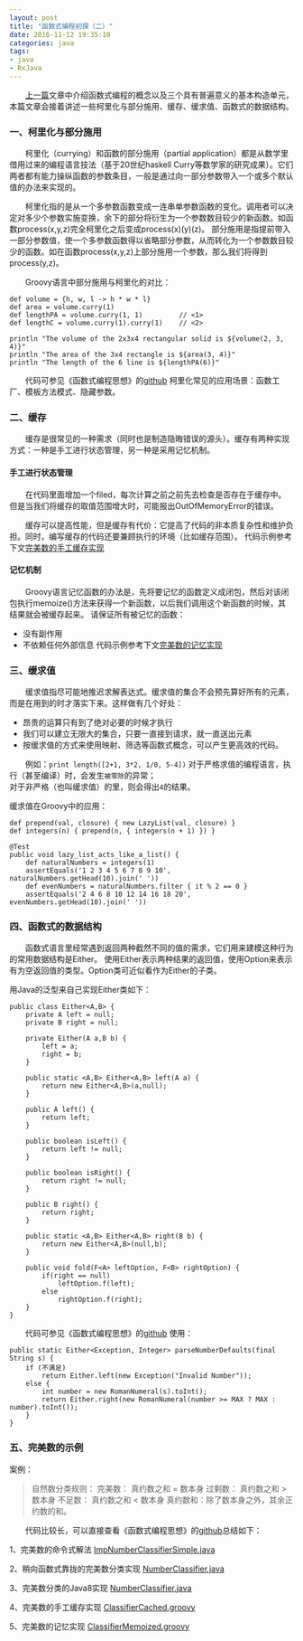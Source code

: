 ```yaml
---
layout: post
title: "函数式编程初探（二）"
date: 2016-11-12 19:35:10
categories: java
tags: 
- java
- RxJava
---
```


　　[上一篇](http://zhangyuyu.github.io/functional-programming-1/)文章中介绍函数式编程的概念以及三个具有普遍意义的基本构造单元，本篇文章会接着讲述一些柯里化与部分施用、缓存、缓求值、函数式的数据结构。

### 一、柯里化与部分施用
　　柯里化（currying）和函数的部分施用（partial application）都是从数学里借用过来的编程语言技法（基于20世纪haskell Curry等数学家的研究成果）。它们两者都有能力操纵函数的参数条目，一般是通过向一部分参数带入一个或多个默认值的办法来实现的。

　　柯里化指的是从一个多参数函数变成一连串单参数函数的变化。调用者可以决定对多少个参数实施变换，余下的部分将衍生为一个参数数目较少的新函数。如函数process(x,y,z)完全柯里化之后变成process(x)(y)(z)。
部分施用是指提前带入一部分参数值，使一个多参数函数得以省略部分参数，从而转化为一个参数数目较少的函数。如在函数process(x,y,z)上部分施用一个参数，那么我们将得到process(y,z)。

　　Groovy语言中部分施用与柯里化的对比：
```
def volume = {h, w, l -> h * w * l}
def area = volume.curry(1)
def lengthPA = volume.curry(1, 1)         // <1>
def lengthC = volume.curry(1).curry(1)    // <2>

println "The volume of the 2x3x4 rectangular solid is ${volume(2, 3, 4)}"
println "The area of the 3x4 rectangle is ${area(3, 4)}"
println "The length of the 6 line is ${lengthPA(6)}"
```
　　代码可参见《函数式编程思想》的[github](https://github.com/oreillymedia/functional_thinking/blob/master/functional_thinking_examples/groovy/currying.groovy)
柯里化常见的应用场景：函数工厂、模板方法模式、隐藏参数。

### 二、缓存
　　缓存是很常见的一种需求（同时也是制造隐晦错误的源头）。缓存有两种实现方式：一种是手工进行状态管理，另一种是采用记忆机制。

#### 手工进行状态管理
　　在代码里面增加一个filed，每次计算之前之前先去检查是否存在于缓存中。但是当我们将缓存的取值范围增大时，可能报出OutOfMemoryError的错误。

　　缓存可以提高性能，但是缓存有代价：它提高了代码的非本质复杂性和维护负担。同时，编写缓存的代码还要兼顾执行的环境（比如缓存范围）。
代码示例参考下文[完美数的手工缓存实现](#完美数的手工缓存实现)

#### 记忆机制
　　Groovy语言记忆函数的办法是，先将要记忆的函数定义成闭包，然后对该闭包执行memoize()方法来获得一个新函数，以后我们调用这个新函数的时候，其结果就会被缓存起来。
请保证所有被记忆的函数：
* 没有副作用
* 不依赖任何外部信息
代码示例参考下文[完美数的记忆实现](#完美数的记忆实现)

### 三、缓求值
　　缓求值指尽可能地推迟求解表达式。缓求值的集合不会预先算好所有的元素，而是在用到的时才落实下来。这样做有几个好处：
* 昂贵的运算只有到了绝对必要的时候才执行
* 我们可以建立无限大的集合，只要一直接到请求，就一直送出元素
* 按缓求值的方式来使用映射、筛选等函数式概念，可以产生更高效的代码。

　　例如：`print length([2+1, 3*2, 1/0, 5-4])`
对于严格求值的编程语言，执行（甚至编译）时，会发生`被零除`的异常；  
对于非严格（也叫缓求值）的里，则会得出`4`的结果。  

缓求值在Groovy中的应用：
```
def prepend(val, closure) { new LazyList(val, closure) }
def integers(n) { prepend(n, { integers(n + 1) }) }

@Test
public void lazy_list_acts_like_a_list() {
    def naturalNumbers = integers(1)
    assertEquals('1 2 3 4 5 6 7 8 9 10', naturalNumbers.getHead(10).join(' '))
    def evenNumbers = naturalNumbers.filter { it % 2 == 0 }
    assertEquals('2 4 6 8 10 12 14 16 18 20', evenNumbers.getHead(10).join(' '))
```

### 四、函数式的数据结构
　　函数式语言里经常遇到返回两种截然不同的值的需求，它们用来建模这种行为的常用数据结构是Either。
使用Either表示两种结果的返回值，使用Option来表示有为空返回值的类型。Option类可近似看作为Either的子类。

用Java的泛型来自己实现Either类如下：
```
public class Either<A,B> {
    private A left = null;
    private B right = null;

    private Either(A a,B b) {
        left = a;
        right = b;
    }

    public static <A,B> Either<A,B> left(A a) {
        return new Either<A,B>(a,null);
    }

    public A left() {
        return left;
    }

    public boolean isLeft() {
        return left != null;
    }

    public boolean isRight() {
        return right != null;
    }

    public B right() {
        return right;
    }

    public static <A,B> Either<A,B> right(B b) {
        return new Either<A,B>(null,b);
    }

    public void fold(F<A> leftOption, F<B> rightOption) {
        if(right == null)
            leftOption.f(left);
        else
            rightOption.f(right);
    }
}
```
　　代码可参见《函数式编程思想》的[github](https://github.com/oreillymedia/functional_thinking/blob/master/functional_thinking_examples/java/errorhandling/Either.java)
使用：
```
public static Either<Exception, Integer> parseNumberDefaults(final String s) {
    if (不满足)
        return Either.left(new Exception("Invalid Number"));
    else {
        int number = new RomanNumeral(s).toInt();
        return Either.right(new RomanNumeral(number >= MAX ? MAX : number).toInt());
    }
}

```

### 五、完美数的示例
案例：
>自然数分类规则：
完美数： 真约数之和 = 数本身
过剩数： 真约数之和 > 数本身
不足数： 真约数之和 < 数本身
真约数和：除了数本身之外，其余正约数的和。

　　代码比较长，可以直接查看《函数式编程思想》的[github](https://github.com/oreillymedia/functional_thinking/)总结如下：

1、完美数的命令式解法
[ImpNumberClassifierSimple.java](https://github.com/oreillymedia/functional_thinking/blob/master/functional_thinking_examples/java/number_classifier/ImpNumberClassifierSimple.java)

2、稍向函数式靠拢的完美数分类实现
[NumberClassifier.java](https://github.com/oreillymedia/functional_thinking/blob/master/functional_thinking_examples/java/number_classifier/NumberClassifier.java)

3、完美数分类的Java8实现
[NumberClassifier.java](https://github.com/oreillymedia/functional_thinking/blob/master/functional_thinking_examples/java/number_classifier8/NumberClassifier.java)

<span id="完美数的手工缓存实现">4、完美数的手工缓存实现</span>
[ClassifierCached.groovy](https://github.com/oreillymedia/functional_thinking/blob/master/functional_thinking_examples/groovy/memoization/ClassifierCached.groovy)

<span id="完美数的记忆实现">5、完美数的记忆实现</span>
[ClassifierMemoized.groovy](https://github.com/oreillymedia/functional_thinking/blob/master/functional_thinking_examples/groovy/memoization/ClassifierMemoized.groovy)

